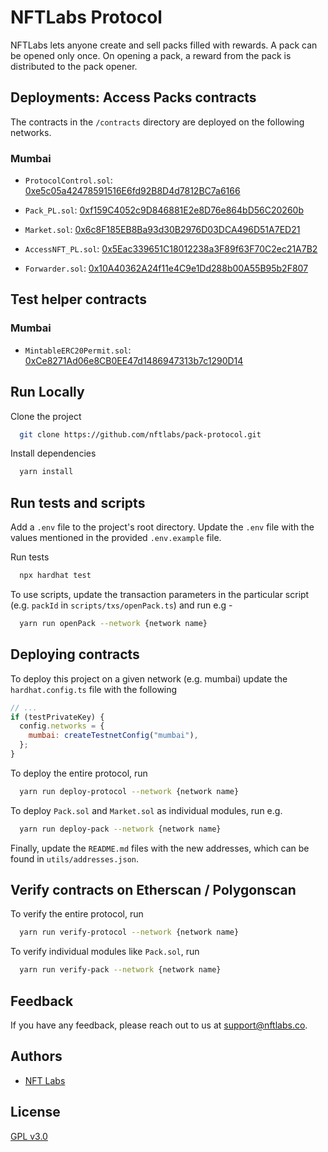 # NFTLabs Protocol

NFTLabs lets anyone create and sell packs filled with rewards. A pack can be opened only once. On opening a pack, a reward
from the pack is distributed to the pack opener.

## Deployments: Access Packs contracts

The contracts in the `/contracts` directory are deployed on the following networks.

### Mumbai

- `ProtocolControl.sol`: [0xe5c05a42478591516E6fd92B8D4d7812BC7a6166](https://mumbai.polygonscan.com/address/0xe5c05a42478591516E6fd92B8D4d7812BC7a6166#code)

- `Pack_PL.sol`: [0xf159C4052c9D846881E2e8D76e864bD56C20260b](https://mumbai.polygonscan.com/address/0xf159C4052c9D846881E2e8D76e864bD56C20260b#code)

- `Market.sol`: [0x6c8F185EB8Ba93d30B2976D03DCA496D51A7ED21](https://mumbai.polygonscan.com/address/0x6c8F185EB8Ba93d30B2976D03DCA496D51A7ED21#code)

- `AccessNFT_PL.sol`: [0x5Eac339651C18012238a3F89f63F70C2ec21A7B2](https://mumbai.polygonscan.com/address/0x5Eac339651C18012238a3F89f63F70C2ec21A7B2#code)

- `Forwarder.sol`: [0x10A40362A24f11e4C9e1Dd288b00A55B95b2F807](https://mumbai.polygonscan.com/address/0x10A40362A24f11e4C9e1Dd288b00A55B95b2F807#code)

## Test helper contracts

### Mumbai

- `MintableERC20Permit.sol`: [0xCe8271Ad06e8CB0EE47d1486947313b7c1290D14](https://mumbai.polygonscan.com/address/0xCe8271Ad06e8CB0EE47d1486947313b7c1290D14#code)

## Run Locally

Clone the project

```bash
  git clone https://github.com/nftlabs/pack-protocol.git
```

Install dependencies

```bash
  yarn install
```

## Run tests and scripts

Add a `.env` file to the project's root directory. Update the `.env` file with the values mentioned in the provided `.env.example` file.

Run tests

```bash
  npx hardhat test
```

To use scripts, update the transaction parameters in the particular script (e.g. `packId` in `scripts/txs/openPack.ts`) and run e.g -

```bash
  yarn run openPack --network {network name}
```

## Deploying contracts

To deploy this project on a given network (e.g. mumbai) update the `hardhat.config.ts` file with the following

```javascript
// ...
if (testPrivateKey) {
  config.networks = {
    mumbai: createTestnetConfig("mumbai"),
  };
}
```

To deploy the entire protocol, run

```bash
  yarn run deploy-protocol --network {network name}
```

To deploy `Pack.sol` and `Market.sol` as individual modules, run e.g.

```bash
  yarn run deploy-pack --network {network name}
```

Finally, update the `README.md` files with the new addresses, which can be found in `utils/addresses.json`.

## Verify contracts on Etherscan / Polygonscan

To verify the entire protocol, run

```bash
  yarn run verify-protocol --network {network name}
```

To verify individual modules like `Pack.sol`, run

```bash
  yarn run verify-pack --network {network name}
```

## Feedback

If you have any feedback, please reach out to us at support@nftlabs.co.

## Authors

- [NFT Labs](https://github.com/nftlabs)

## License

[GPL v3.0](https://choosealicense.com/licenses/gpl-3.0/)
